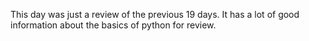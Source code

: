 This day was just a review of the previous 
19 days.  It has a lot of good 
information about the basics of python for review.
